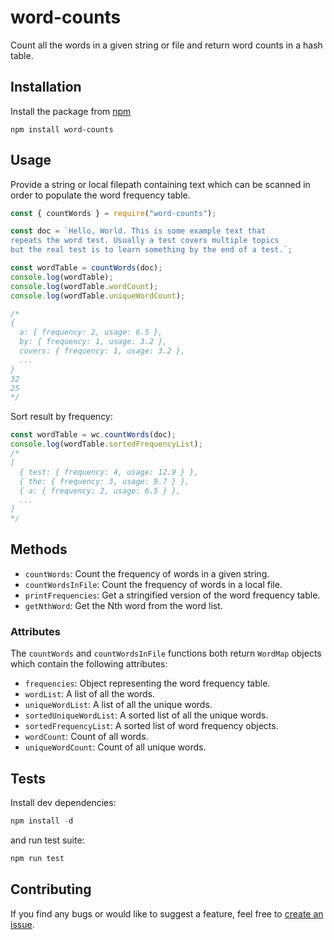 # word-counts
Count all the words in a given string or file and return word counts in a hash table.

## Installation
Install the package from [npm](https://www.npmjs.com/package/word-counts)

```
npm install word-counts
```

## Usage
Provide a string or local filepath containing text which can be scanned in order to populate the word frequency table.

```js
const { countWords } = require("word-counts");

const doc = `Hello, World. This is some example text that 
repeats the word test. Usually a test covers multiple topics
but the real test is to learn something by the end of a test.`;

const wordTable = countWords(doc);
console.log(wordTable);
console.log(wordTable.wordCount);
console.log(wordTable.uniqueWordCount);

/*
{
  a: { frequency: 2, usage: 6.5 },
  by: { frequency: 1, usage: 3.2 },
  covers: { frequency: 1, usage: 3.2 },
  ...
}
32
25
*/
```

Sort result by frequency:

```js
const wordTable = wc.countWords(doc);
console.log(wordTable.sortedFrequencyList);
/*
[
  { test: { frequency: 4, usage: 12.9 } },
  { the: { frequency: 3, usage: 9.7 } },
  { a: { frequency: 2, usage: 6.5 } },
  ...
]
*/
```

## Methods
- `countWords`: Count the frequency of words in a given string.
- `countWordsInFile`: Count the frequency of words in a local file.
- `printFrequencies`: Get a stringified version of the word frequency table.
- `getNthWord`: Get the Nth word from the word list.

### Attributes
The `countWords` and `countWordsInFile` functions both return `WordMap` objects which contain the following attributes:

- `frequencies`: Object representing the word frequency table.
- `wordList`: A list of all the words.
- `uniqueWordList`: A list of all the unique words.
- `sortedUniqueWordList`: A sorted list of all the unique words.
- `sortedFrequencyList`: A sorted list of word frequency objects.
- `wordCount`: Count of all words.
- `uniqueWordCount`: Count of all unique words.

## Tests
Install dev dependencies:

```js
npm install -d
```
and run test suite:

```js
npm run test
```

## Contributing
If you find any bugs or would like to suggest a feature, feel free to [create an issue](https://github.com/tannerdolby/count-words/issues).